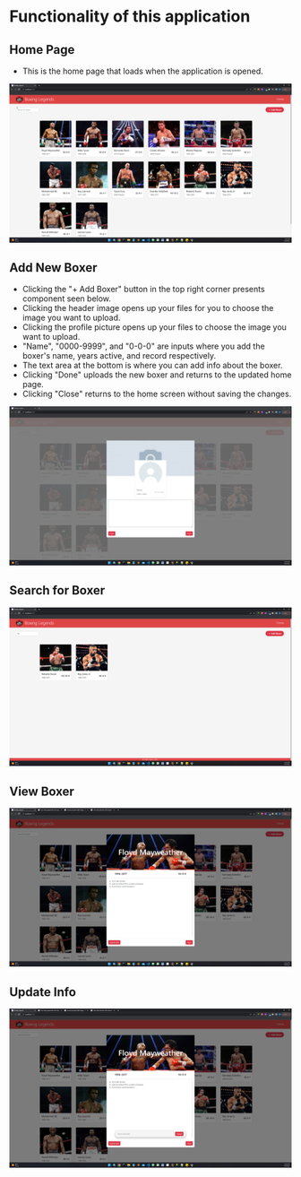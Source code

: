 # Functionality of this application

## Home Page
- This is the home page that loads when the application is opened.

![](resourcesForReadme/homePage.png)

## Add New Boxer
- Clicking the "+ Add Boxer" button in the top right corner presents component seen below.
- Clicking the header image opens up your files for you to choose the image you want to upload.
- Clicking the profile picture opens up your files to choose the image you want to upload.
- "Name", "0000-9999", and "0-0-0" are inputs where you add the boxer's name, years active, and record respectively.
- The text area at the bottom is where you can add info about the boxer.
- Clicking "Done" uploads the new boxer and returns to the updated home page.
- Clicking "Close" returns to the home screen without saving the changes.

![](resourcesForReadme/addBoxer.png)

## Search for Boxer
![](resourcesForReadme/searchBoxer.png)

## View Boxer
![](resourcesForReadme/viewBoxer.png)

## Update Info
![](resourcesForReadme/clickUpdateInfo.png)
